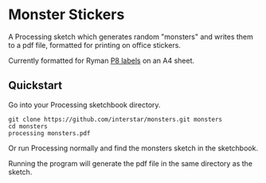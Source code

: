 Monster Stickers
================

A Processing sketch which generates random "monsters" and writes them to a pdf file, formatted for printing on office stickers.

Currently formatted for Ryman [P8 labels](http://www.ryman.co.uk/0220013460/Ryman-Address-Labels-P8-Universal-99x68mm-8-per-A4-Sheet-25-sheets/Product) on an A4 sheet.

Quickstart
----------

Go into your Processing sketchbook directory. 

    git clone https://github.com/interstar/monsters.git monsters
    cd monsters
    processing monsters.pdf
    
    
Or run Processing normally and find the monsters sketch in the sketchbook.

Running the program will generate the pdf file in the same directory as the sketch.


![]()    



